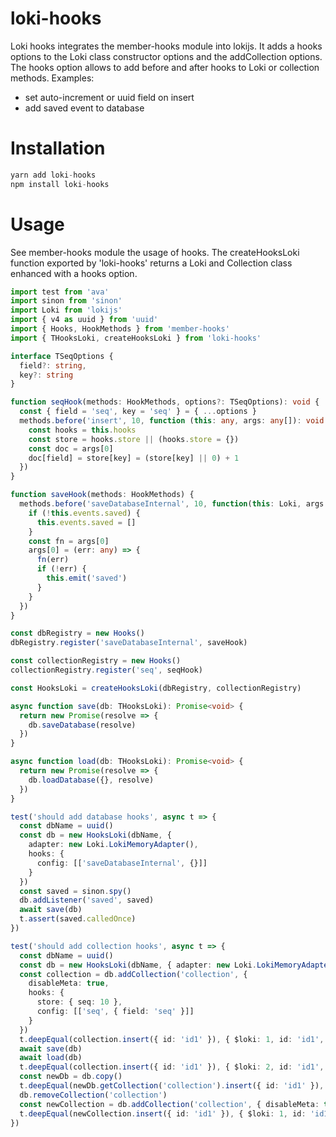 # loki-hooks

Loki hooks integrates the member-hooks module into lokijs.
It adds a hooks options to the Loki class constructor options and the addCollection options.
The hooks option allows to add before and after hooks to Loki or collection methods.
Examples:
  - set auto-increment or uuid field on insert
  - add saved event to database

# Installation

```javascript
yarn add loki-hooks
npm install loki-hooks
```

# Usage

See member-hooks module the usage of hooks.
The createHooksLoki function exported by 'loki-hooks' returns a Loki and Collection class enhanced with a hooks option.

```typescript
import test from 'ava'
import sinon from 'sinon'
import Loki from 'lokijs'
import { v4 as uuid } from 'uuid'
import { Hooks, HookMethods } from 'member-hooks'
import { THooksLoki, createHooksLoki } from 'loki-hooks'

interface TSeqOptions {
  field?: string,
  key?: string
}

function seqHook(methods: HookMethods, options?: TSeqOptions): void {
  const { field = 'seq', key = 'seq' } = { ...options }
  methods.before('insert', 10, function (this: any, args: any[]): void {
    const hooks = this.hooks
    const store = hooks.store || (hooks.store = {})
    const doc = args[0]
    doc[field] = store[key] = (store[key] || 0) + 1
  })
}

function saveHook(methods: HookMethods) {
  methods.before('saveDatabaseInternal', 10, function(this: Loki, args: any[]): void {
    if (!this.events.saved) {
      this.events.saved = []
    }
    const fn = args[0]
    args[0] = (err: any) => {
      fn(err)
      if (!err) {
        this.emit('saved')
      }
    }
  })
}

const dbRegistry = new Hooks()
dbRegistry.register('saveDatabaseInternal', saveHook)

const collectionRegistry = new Hooks()
collectionRegistry.register('seq', seqHook)

const HooksLoki = createHooksLoki(dbRegistry, collectionRegistry)

async function save(db: THooksLoki): Promise<void> {
  return new Promise(resolve => {
    db.saveDatabase(resolve)
  })
}

async function load(db: THooksLoki): Promise<void> {
  return new Promise(resolve => {
    db.loadDatabase({}, resolve)
  })
}

test('should add database hooks', async t => {
  const dbName = uuid()
  const db = new HooksLoki(dbName, {
    adapter: new Loki.LokiMemoryAdapter(),
    hooks: {
      config: [['saveDatabaseInternal', {}]]
    }
  })
  const saved = sinon.spy()
  db.addListener('saved', saved)
  await save(db)
  t.assert(saved.calledOnce)
})

test('should add collection hooks', async t => {
  const dbName = uuid()
  const db = new HooksLoki(dbName, { adapter: new Loki.LokiMemoryAdapter() })
  const collection = db.addCollection('collection', {
    disableMeta: true,
    hooks: {
      store: { seq: 10 },
      config: [['seq', { field: 'seq' }]]
    }
  })
  t.deepEqual(collection.insert({ id: 'id1' }), { $loki: 1, id: 'id1', seq: 11 })
  await save(db)
  await load(db)
  t.deepEqual(collection.insert({ id: 'id1' }), { $loki: 2, id: 'id1', seq: 12 })
  const newDb = db.copy()
  t.deepEqual(newDb.getCollection('collection').insert({ id: 'id1' }), { $loki: 2, id: 'id1', seq: 12 })
  db.removeCollection('collection')
  const newCollection = db.addCollection('collection', { disableMeta: true })
  t.deepEqual(newCollection.insert({ id: 'id1' }), { $loki: 1, id: 'id1' })
})

```